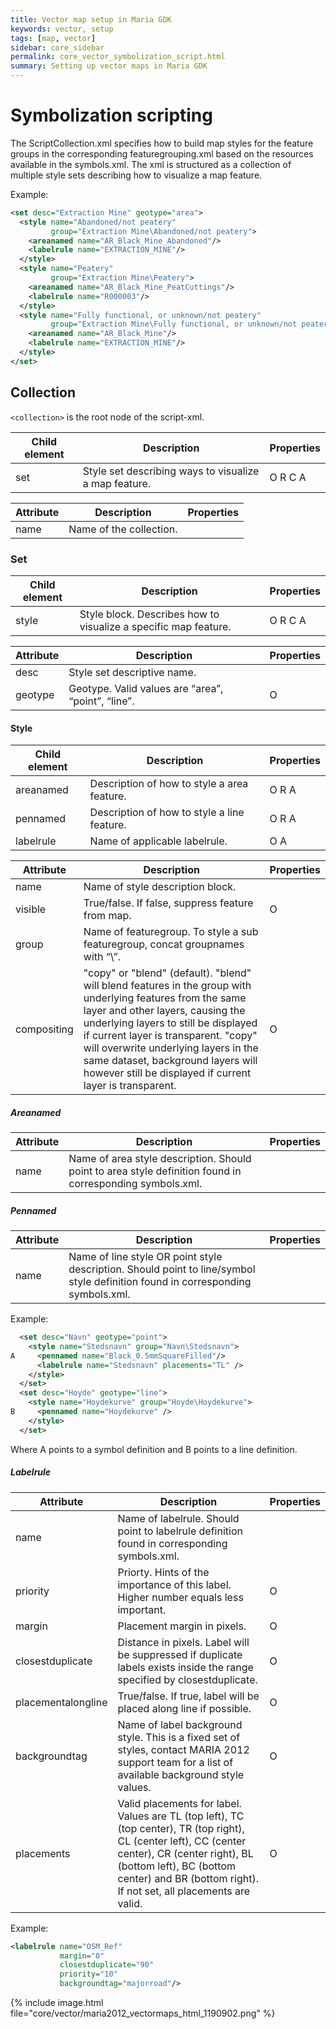 ```yaml
---
title: Vector map setup in Maria GDK
keywords: vector, setup
tags: [map, vector]
sidebar: core_sidebar
permalink: core_vector_symbolization_script.html
summary: Setting up vector maps in Maria GDK 
---
```


# Symbolization scripting

The ScriptCollection.xml specifies how to build map styles for the feature groups in the corresponding featuregrouping.xml based on the resources available in the symbols.xml. The xml is structured as a collection of multiple style sets describing how to visualize a map feature.

Example:

```xml
<set desc="Extraction Mine" geotype="area">
  <style name="Abandoned/not peatery" 
         group="Extraction Mine\Abandoned/not peatery">
    <areanamed name="AR_Black_Mine_Abandoned"/>
    <labelrule name="EXTRACTION_MINE"/>
  </style>
  <style name="Peatery" 
         group="Extraction Mine\Peatery">
    <areanamed name="AR_Black_Mine_PeatCuttings"/>
    <labelrule name="R000003"/>
  </style>
  <style name="Fully functional, or unknown/not peatery" 
         group="Extraction Mine\Fully functional, or unknown/not peatery">
    <areanamed name="AR_Black_Mine"/>
    <labelrule name="EXTRACTION_MINE"/>
  </style>
</set>
```

## Collection

`<collection>` is the root node of the script-xml.

 | Child element | Description                                           | Properties | 
 | ------------- | -----------                                           | ---------- | 
 | set           | Style set describing ways to visualize a map feature. | O R C A    | 

 | Attribute | Description             | Properties | 
 | --------- | -----------             | ---------- | 
 | name      | Name of the collection. |          | 

### Set

 | Child element | Description                                                     | Properties | 
 | ------------- | -----------                                                     | ---------- | 
 | style         | Style block. Describes how to visualize a specific map feature. | O R C A    | 

 | Attribute | Description                                                    | Properties | 
 | --------- | -----------                                                    | ---------- | 
 | desc      | Style set descriptive name.                                    |          | 
 | geotype   | Geotype. Valid values are “area”, “point”, “line”. | O          | 

#### Style

 | Child element | Description                                 | Properties | 
 | ------------- | -----------                                 | ---------- | 
 | areanamed     | Description of how to style a area feature. | O R A      | 
 | pennamed      | Description of how to style a line feature. | O R A      | 
 | labelrule     | Name of applicable labelrule.               | O A        | 

 | Attribute   | Description                                                                                                                                                                                                                                                                                                                                                                | Properties | 
 | ---------   | -----------                                                                                                                                                                                                                                                                                                                                                                | ---------- | 
 | name        | Name of style description block.                                                                                                                                                                                                                                                                                                                                           |          | 
 | visible     | True/false. If false, suppress feature from map.                                                                                                                                                                                                                                                                                                                           | O          | 
 | group       | Name of featuregroup. To style a sub featuregroup, concat groupnames with “\”.                                                                                                                                                                                                                                                                                         |          | 
 | compositing | "copy" or "blend" (default). "blend" will blend features in the group with underlying features from the same layer and other layers, causing the underlying  layers to still be displayed if current layer is transparent. "copy" will overwrite underlying layers in the same dataset, background layers will however still be displayed if current layer is transparent. | O          | 

##### Areanamed

 | Attribute | Description                                                                                               | Properties | 
 | --------- | -----------                                                                                               | ---------- | 
 | name      | Name of area style description. Should point to area style definition found in corresponding symbols.xml. |          | 

##### Pennamed

 | Attribute | Description                                                                                                                     | Properties | 
 | --------- | -----------                                                                                                                     | ---------- | 
 | name      | Name of line style OR point style description. Should point to line/symbol style definition found in corresponding symbols.xml. |          | 

Example:

```xml
  <set desc="Navn" geotype="point">
    <style name="Stedsnavn" group="Navn\Stedsnavn">
A     <pennamed name="Black_0.5mmSquareFilled"/>
      <labelrule name="Stedsnavn" placements="TL" />
    </style>
  </set>
  <set desc="Hoyde" geotype="line">
    <style name="Hoydekurve" group="Hoyde\Hoydekurve">
B     <pennamed name="Hoydekurve" />
    </style>
  </set>
```

Where A points to a symbol definition and B points to a line definition.

#####  Labelrule

 | Attribute   | Description   | Properties | 
 | ---------   | -----------   | ---------- | 
| name | Name of labelrule. Should point to labelrule definition found in corresponding symbols.xml. |  |
| priority | Priorty. Hints of the importance of this label. Higher number equals less important. | O |
| margin | Placement margin in pixels. | O |
| closestduplicate | Distance in pixels. Label will be suppressed if duplicate labels exists inside the range specified by closestduplicate. | O |
| placementalongline | True/false. If true, label will be placed along line if possible. | O |
| backgroundtag | Name of label background style. This is a fixed set of styles, contact MARIA 2012 support team for a list of available background style values. | O |
| placements | Valid placements for label. Values are TL (top left), TC (top center), TR (top right), CL (center left), CC (center center), CR (center right), BL (bottom left), BC (bottom center) and BR (bottom right). If not set, all placements are valid. | O |

Example:

```xml
<labelrule name="OSM_Ref" 
           margin="0" 
           closestduplicate="90" 
           priority="10" 
           backgroundtag="majorroad"/>
```

{% include image.html file="core/vector/maria2012_vectormaps_html_1190902.png" %}